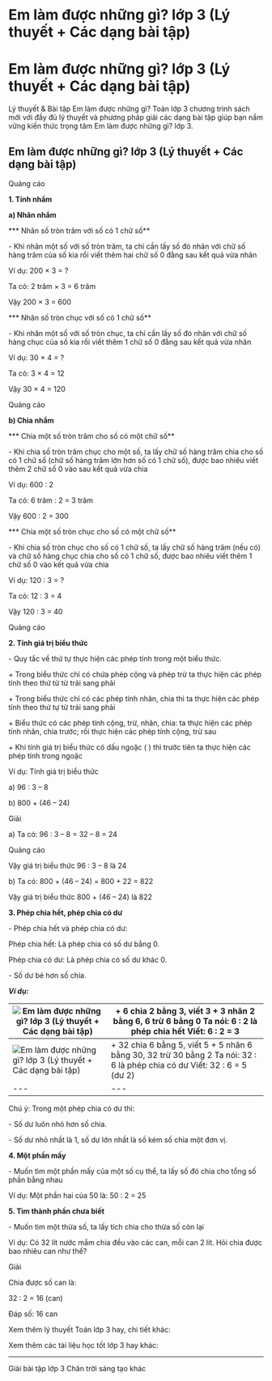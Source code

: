 # Em làm được những gì? lớp 3 (Lý thuyết + Các dạng bài tập)

# Em làm được những gì? lớp 3 (Lý thuyết + Các dạng bài tập)

Lý thuyết & Bài tập Em làm được những gì? Toán lớp 3 chương trình sách mới với đầy đủ lý thuyết và phương pháp giải các dạng bài tập giúp bạn nắm vững kiến thức trọng tâm Em làm được những gì? lớp 3.

## Em làm được những gì? lớp 3 (Lý thuyết + Các dạng bài tập)

Quảng cáo

**1\. Tính nhẩm**

**a) Nhân nhẩm**

*** Nhân số tròn trăm với số có 1 chữ số**

\- Khi nhân một số với số tròn trăm, ta chỉ cần lấy số đó nhân với chữ số hàng trăm của số kia rồi viết thêm hai chữ số 0 đằng sau kết quả vừa nhân

Ví dụ: 200 × 3 = ?

Ta có: 2 trăm × 3 = 6 trăm 

Vậy 200 × 3 = 600

*** Nhân số tròn chục với số có 1 chữ số**

\- Khi nhân một số với số tròn chục, ta chỉ cần lấy số đó nhân với chữ số hàng chục của số kia rồi viết thêm 1 chữ số 0 đằng sau kết quả vừa nhân

Ví dụ: 30 × 4 = ?

Ta có: 3 × 4 = 12

Vậy 30 × 4 = 120 

Quảng cáo

**b) Chia nhẩm**

*** Chia một số tròn trăm cho số có một chữ số**

\- Khi chia số tròn trăm chục cho một số, ta lấy chữ số hàng trăm chia cho số có 1 chữ số (chữ số hàng trăm lớn hơn số có 1 chữ số), được bao nhiêu viết thêm 2 chữ số 0 vào sau kết quả vừa chia

Ví dụ: 600 : 2

Ta có: 6 trăm : 2 = 3 trăm

Vậy 600 : 2 = 300

*** Chia một số tròn chục cho số có một chữ số**

\- Khi chia số tròn chục cho số có 1 chữ số, ta lấy chữ số hàng trăm (nếu có) và chữ số hàng chục chia cho số có 1 chữ số, được bao nhiêu viết thêm 1 chữ số 0 vào kết quả vừa chia

Ví dụ: 120 : 3 = ?

Ta có: 12 : 3 = 4

Vậy 120 : 3 = 40

Quảng cáo

**2\. Tính giá trị biểu thức**

\- Quy tắc về thứ tự thực hiện các phép tính trong một biểu thức.

\+ Trong biểu thức chỉ có chứa phép cộng và phép trừ ta thực hiện các phép tính theo thứ từ từ trái sang phải

\+ Trong biểu thức chỉ có các phép tính nhân, chia thì ta thực hiện các phép tính theo thứ tự từ trái sang phải

\+ Biểu thức có các phép tính cộng, trừ, nhân, chia: ta thực hiện các phép tính nhân, chia trước; rồi thực hiện các phép tính cộng, trừ sau

\+ Khi tính giá trị biểu thức có dấu ngoặc ( ) thì trước tiên ta thực hiện các phép tính trong ngoặc

Ví dụ: Tính giá trị biểu thức

a) 96 : 3 – 8

b) 800 + (46 – 24)

Giải

a) Ta có: 96 : 3 – 8 = 32 – 8 = 24

Quảng cáo

Vậy giá trị biểu thức 96 : 3 – 8 là 24

b) Ta có: 800 + (46 – 24) = 800 + 22 = 822

Vậy giá trị biểu thức 800 + (46 – 24) là 822

**3\. Phép chia hết, phép chia có dư**

\- Phép chia hết và phép chia có dư:

Phép chia hết: Là phép chia có số dư bằng 0.

Phép chia có dư: Là phép chia có số dư khác 0.

\- Số dư bé hơn số chia.

**_Ví dụ:_**

![Em làm được những gì? lớp 3 \(Lý thuyết + Các dạng bài tập\)](https://vietjack.com/toan-3-ct/images/ly-thuyet-em-lam-duoc-nhung-gi-chuong-2-1-1.PNG) |  \+ 6 chia 2 bằng 3, viết 3 \+ 3 nhân 2 bằng 6, 6 trừ 6 bằng 0 Ta nói: 6 : 2 là phép chia hết Viết: 6 : 2 = 3  
---|---  
![Em làm được những gì? lớp 3 \(Lý thuyết + Các dạng bài tập\)](https://vietjack.com/toan-3-ct/images/ly-thuyet-em-lam-duoc-nhung-gi-chuong-2-1-2.PNG) |  \+ 32 chia 6 bằng 5, viết 5 \+ 5 nhân 6 bằng 30, 32 trừ 30 bằng 2 Ta nói: 32 : 6 là phép chia có dư Viết: 32 : 6 = 5 (dư 2)  
---|---  
  
Chú ý: Trong một phép chia có dư thì:

\- Số dư luôn nhỏ hơn số chia.

\- Số dư nhỏ nhất là 1, số dư lớn nhất là số kém số chia một đơn vị.

**4\. Một phần mấy**

\- Muốn tìm một phần mấy của một số cụ thể, ta lấy số đó chia cho tổng số phần bằng nhau

Ví dụ: Một phần hai của 50 là: 50 : 2 = 25

**5\. Tìm thành phần chưa biết**

\- Muốn tìm một thừa số, ta lấy tích chia cho thừa số còn lại

Ví dụ: Có 32 lít nước mắm chia đều vào các can, mỗi can 2 lít. Hỏi chia được bao nhiêu can như thế?

Giải

Chia được số can là:

32 : 2 = 16 (can)

Đáp số: 16 can

Xem thêm lý thuyết Toán lớp 3 hay, chi tiết khác:

Xem thêm các tài liệu học tốt lớp 3 hay khác:

* * *

Giải bài tập lớp 3 Chân trời sáng tạo khác
